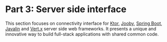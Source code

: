 # Part 3: Server side interface

This section focuses on connectivity interface for [Ktor](https://ktor.io), [Jooby](https://jooby.io), [Spring Boot](https://spring.io/projects/spring-boot), [Javalin](https://javalin.io) and [Vert.x](https://vertx.io) server side web frameworks. It presents a unique and innovative way to build full-stack applications with shared common code.



